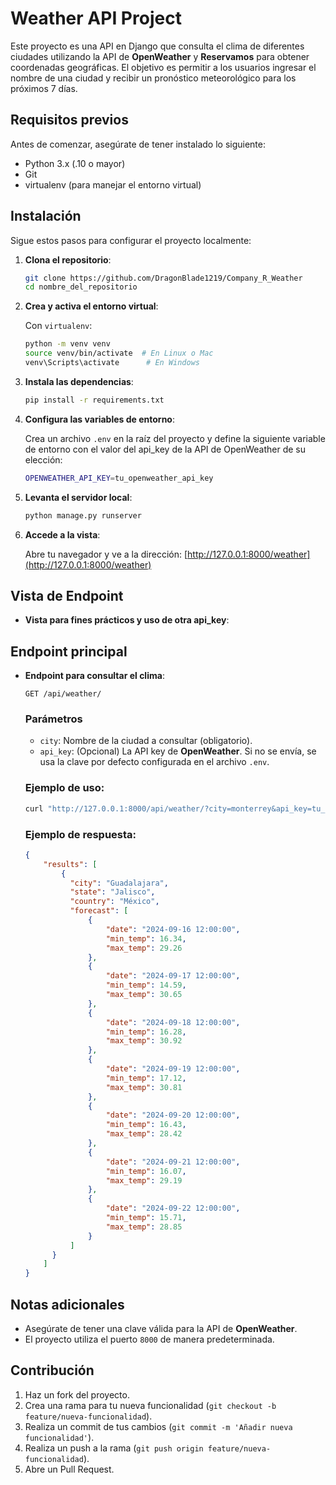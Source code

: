 # Weather API Project

Este proyecto es una API en Django que consulta el clima de diferentes ciudades utilizando la API de **OpenWeather** y **Reservamos** para obtener coordenadas geográficas. El objetivo es permitir a los usuarios ingresar el nombre de una ciudad y recibir un pronóstico meteorológico para los próximos 7 días.

## Requisitos previos

Antes de comenzar, asegúrate de tener instalado lo siguiente:

- Python 3.x (.10 o mayor)
- Git
- virtualenv (para manejar el entorno virtual)
  
## Instalación

Sigue estos pasos para configurar el proyecto localmente:

1. **Clona el repositorio**:

   ```bash
   git clone https://github.com/DragonBlade1219/Company_R_Weather
   cd nombre_del_repositorio
   ```

2. **Crea y activa el entorno virtual**:

   Con `virtualenv`:

   ```bash
   python -m venv venv
   source venv/bin/activate  # En Linux o Mac
   venv\Scripts\activate      # En Windows

   ```

3. **Instala las dependencias**:

   ```bash
   pip install -r requirements.txt
   ```

4. **Configura las variables de entorno**:

   Crea un archivo `.env` en la raíz del proyecto y define la siguiente variable de entorno con el valor del api_key de la API de OpenWeather de su elección:

   ```bash
   OPENWEATHER_API_KEY=tu_openweather_api_key
   ```

6. **Levanta el servidor local**:

   ```bash
   python manage.py runserver
   ```

7. **Accede a la vista**:

   Abre tu navegador y ve a la dirección: [http://127.0.0.1:8000/weather](http://127.0.0.1:8000/weather)

## Vista de Endpoint
- **Vista para fines prácticos y uso de otra api_key**:
## Endpoint principal

- **Endpoint para consultar el clima**:

  ```http
  GET /api/weather/
  ```

  ### Parámetros
  - `city`: Nombre de la ciudad a consultar (obligatorio).
  - `api_key`: (Opcional) La API key de **OpenWeather**. Si no se envía, se usa la clave por defecto configurada en el archivo `.env`.

  ### Ejemplo de uso:

  ```bash
  curl "http://127.0.0.1:8000/api/weather/?city=monterrey&api_key=tu_api_key"
  ```

  ### Ejemplo de respuesta:
  ```json
  {
      "results": [
          {
            "city": "Guadalajara",
            "state": "Jalisco",
            "country": "México",
            "forecast": [
                {
                    "date": "2024-09-16 12:00:00",
                    "min_temp": 16.34,
                    "max_temp": 29.26
                },
                {
                    "date": "2024-09-17 12:00:00",
                    "min_temp": 14.59,
                    "max_temp": 30.65
                },
                {
                    "date": "2024-09-18 12:00:00",
                    "min_temp": 16.28,
                    "max_temp": 30.92
                },
                {
                    "date": "2024-09-19 12:00:00",
                    "min_temp": 17.12,
                    "max_temp": 30.81
                },
                {
                    "date": "2024-09-20 12:00:00",
                    "min_temp": 16.43,
                    "max_temp": 28.42
                },
                {
                    "date": "2024-09-21 12:00:00",
                    "min_temp": 16.07,
                    "max_temp": 29.19
                },
                {
                    "date": "2024-09-22 12:00:00",
                    "min_temp": 15.71,
                    "max_temp": 28.85
                }
            ]
        }
      ]
  }
  ```

## Notas adicionales

- Asegúrate de tener una clave válida para la API de **OpenWeather**.
- El proyecto utiliza el puerto `8000` de manera predeterminada.

## Contribución

1. Haz un fork del proyecto.
2. Crea una rama para tu nueva funcionalidad (`git checkout -b feature/nueva-funcionalidad`).
3. Realiza un commit de tus cambios (`git commit -m 'Añadir nueva funcionalidad'`).
4. Realiza un push a la rama (`git push origin feature/nueva-funcionalidad`).
5. Abre un Pull Request.
